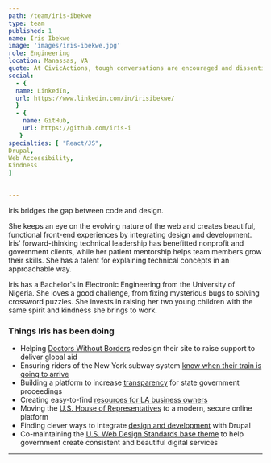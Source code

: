 ```yaml
---
path: /team/iris-ibekwe
type: team
published: 1
name: Iris Ibekwe
image: 'images/iris-ibekwe.jpg'
role: Engineering
location: Manassas, VA
quote: At CivicActions, tough conversations are encouraged and dissenting opinions are aired in an atmosphere of respect — with a willingness to understand other people’s points of view.
social: 
  - {
  name: LinkedIn,
  url: https://www.linkedin.com/in/irisibekwe/
  }
  - {
    name: GitHub,
    url: https://github.com/iris-i
   }
specialties: [ "React/JS",
Drupal,
Web Accessibility,
Kindness
]

  
---
```


Iris bridges the gap between code and design.

She keeps an eye on the evolving nature of the web and creates beautiful, functional front-end experiences by integrating design and development. Iris’ forward-thinking technical leadership has benefitted nonprofit and government clients, while her patient mentorship helps team members grow their skills. She has a talent for explaining technical concepts in an approachable way.

Iris has a Bachelor's in Electronic Engineering from the University of Nigeria. She loves a good challenge, from fixing mysterious bugs to solving crossword puzzles. She invests in raising her two young children with the same spirit and kindness she brings to work.




### Things Iris has been doing
* Helping [Doctors Without Borders](https://civicactions.com/case-study/msf) redesign their site to raise support to deliver global aid
* Ensuring riders of the New York subway system [know when their train is going to arrive](https://dev.acquia.com/blog/using-drupal-8-and-aws-iot-to-power-digital-signage-for-new-yorks-subway-system/01/10/2018/20051?utm_source=drupal-newsletter&utm_medium=email&utm_campaign=drupal-newsletter-20181004)
* Building a platform to increase [transparency](https://civicactions.com/case-study/digital-democracy) for state government proceedings
* Creating easy-to-find [resources for LA business owners](http://business.lacity.org/)
* Moving the [U.S. House of Representatives](https://house.gov/) to a modern, secure online platform
* Finding clever ways to integrate [design and development](https://www.youtube.com/watch?v=uLcBLuCcu5k) with Drupal
* Co-maintaining the [U.S. Web Design Standards base theme](https://www.drupal.org/project/uswds) to help government create consistent and beautiful digital services


-------------------------------
